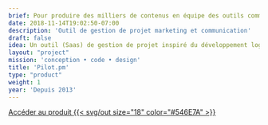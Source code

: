```yaml
---
brief: Pour produire des milliers de contenus en équipe des outils comme Word ou une simple boîte mail devenaient insuffisants.
date: 2018-11-14T19:02:50-07:00
description: 'Outil de gestion de projet marketing et communication'
draft: false
idea: Un outil (Saas) de gestion de projet inspiré du développement logiciel et designé spécifiquement pour des producteurs de contenus
layout: "project"
mission: 'conception • code • design'
title: 'Pilot.pm'
type: "product"
weight: 1
year: 'Depuis 2013'
---
```

<a href="https://pilot.pm" class="button w-full flex items-center">
Accéder au produit
<span class="ml-2">{{< svg/out size="18" color="#546E7A" >}}</span>
</a>

